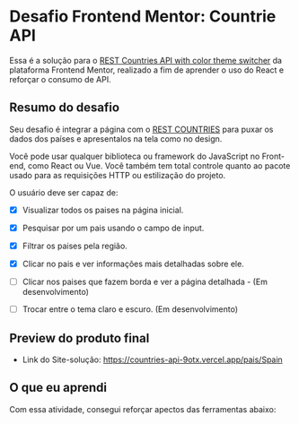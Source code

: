 # Desafio Frontend Mentor: Countrie API

Essa é a solução para o [REST Countries API with color theme switcher](https://www.frontendmentor.io/challenges/rest-countries-api-with-color-theme-switcher-5cacc469fec04111f7b848ca) da plataforma Frontend Mentor, realizado a fim de aprender o uso do React e reforçar o consumo de API.

## Resumo do desafio

Seu desafio é integrar a página com o [REST COUNTRIES](https://restcountries.com/) para puxar os dados dos países e apresentalos na tela como no design.

Você pode usar qualquer biblioteca ou framework do JavaScript no Front-end, como React ou Vue. Você também tem total controle quanto ao pacote usado para as requisições HTTP ou estilização do projeto.

O usuário deve ser capaz de:
  
- [x] Visualizar todos os paises na página inicial.
- [x] Pesquisar por um pais usando o campo de input.
- [x] Filtrar os paises pela região.
- [x] Clicar no pais e ver informações mais detalhadas sobre ele.
- [ ] Clicar nos paises que fazem borda e ver a página detalhada - (Em desenvolvimento)
- [ ] Trocar entre o tema claro e escuro. (Em desenvolvimento)
   

## Preview do produto final



- Link do Site-solução: https://countries-api-9otx.vercel.app/pais/Spain

## O que eu aprendi

Com essa atividade, consegui reforçar apectos das ferramentas abaixo:


